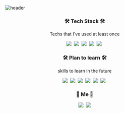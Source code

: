 ![header](https://capsule-render.vercel.app/api?type=soft&color=auto&height=150&section=header&text=JisuJung&fontSize=70&animation=twinkling)


<h3 align="center">🛠 Tech Stack 🛠</h3>

<p align="center"> Techs that I've used at least once </p>

<p align="center">
  <img src="https://img.shields.io/badge/Java-007396?style=flat-square&logo=Java&logoColor=white"/></a>&nbsp 
  <img src="https://img.shields.io/badge/Javascript-ffb13b?style=flat-square&logo=javascript&logoColor=white"/></a>&nbsp 
  <img src="https://img.shields.io/badge/css-1572B6?style=flat-square&logo=css3&logoColor=white"/></a>&nbsp 
  <img src="https://img.shields.io/badge/SpringBoot-6DB33F?style=flat-square&logo=Spring&logoColor=white"/></a>&nbsp 
  <img src="https://img.shields.io/badge/HyperledgerFabric-DB3552?style=flat-square&logo=Hulu&logoColor=white"/></a>&nbsp 
</p>

<p align="center">
  
<h3 align="center">🛠 Plan to learn 🛠</h3>
<p align="center"> skills to learn in the future </p>

<p align="center">
<img src="https://img.shields.io/badge/Python-3766AB?style=flat-square&logo=Python&logoColor=white"/></a>&nbsp 
<img src="https://img.shields.io/badge/C++-00599C?style=flat-square&logo=C%2B%2B&logoColor=white"/></a>&nbsp 
<img src="https://img.shields.io/badge/C-A8B9CC?style=flat-square&logo=C&logoColor=white"/></a>&nbsp 
<img src="https://img.shields.io/badge/Go-11B48A?style=flat-square&logo=Go&logoColor=white"/></a>&nbsp 
<img src="https://img.shields.io/badge/Django-092E20?style=flat-square&logo=Django&logoColor=white"/></a>&nbsp 
<img src="https://img.shields.io/badge/Mysql-E6B91E?style=flat-square&logo=MySql&logoColor=white"/></a>&nbsp 
</p>
  
<p align="center">


<h3 align="center"> 🧸 Me 🧸 </h3>
<p align="center">
  <a href="https://www.instagram.com/ji._.so00/"><img src="https://img.shields.io/badge/Instagram-E4405F?style=flat-square&logo=Instagram&logoColor=white&link=https://www.instagram.com/woo0_hooo/"/></a>&nbsp
  <a href="mailto:viliketh1s98@naver.com"><img src="https://img.shields.io/badge/Gmail-d14836?style=flat-square&logo=Gmail&logoColor=white&link=viliketh1s98@naver.com"/></a>
</p>
<br>

